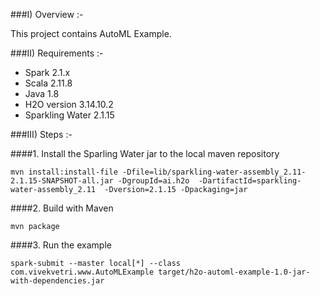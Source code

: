 ###I) Overview :-

This project contains AutoML Example.

###II) Requirements :-

* Spark 2.1.x
* Scala 2.11.8
* Java 1.8
* H2O version 3.14.10.2
* Sparkling Water 2.1.15

###III) Steps :-

####1. Install the Sparling Water jar to the local maven repository

```
mvn install:install-file -Dfile=lib/sparkling-water-assembly_2.11-2.1.15-SNAPSHOT-all.jar -DgroupId=ai.h2o  -DartifactId=sparkling-water-assembly_2.11  -Dversion=2.1.15 -Dpackaging=jar
```
    
####2. Build with Maven

```
mvn package
```

####3. Run the example

```
spark-submit --master local[*] --class com.vivekvetri.www.AutoMLExample target/h2o-automl-example-1.0-jar-with-dependencies.jar

```
